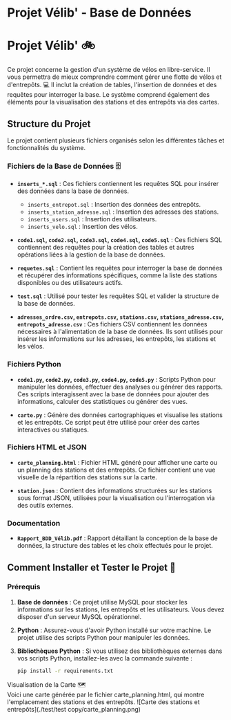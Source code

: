 # Projet Vélib' - Base de Données

# Projet Vélib' 🚲

Ce projet concerne la gestion d'un système de vélos en libre-service. Il vous permettra de mieux comprendre comment gérer une flotte de vélos et d'entrepôts. 💻 Il inclut la création de tables, l'insertion de données et des requêtes pour interroger la base. Le système comprend également des éléments pour la visualisation des stations et des entrepôts via des cartes.

## Structure du Projet

Le projet contient plusieurs fichiers organisés selon les différentes tâches et fonctionnalités du système.

### Fichiers de la Base de Données 🗄️

- **`inserts_*.sql`** : Ces fichiers contiennent les requêtes SQL pour insérer des données dans la base de données.
  - `inserts_entrepot.sql` : Insertion des données des entrepôts.
  - `inserts_station_adresse.sql` : Insertion des adresses des stations.
  - `inserts_users.sql` : Insertion des utilisateurs.
  - `inserts_velo.sql` : Insertion des vélos.

- **`code1.sql`, `code2.sql`, `code3.sql`, `code4.sql`, `code5.sql`** : Ces fichiers SQL contiennent des requêtes pour la création des tables et autres opérations liées à la gestion de la base de données.

- **`requetes.sql`** : Contient les requêtes pour interroger la base de données et récupérer des informations spécifiques, comme la liste des stations disponibles ou des utilisateurs actifs.

- **`test.sql`** : Utilisé pour tester les requêtes SQL et valider la structure de la base de données.

- **`adresses_ordre.csv`, `entrepots.csv`, `stations.csv`, `stations_adresse.csv`, `entrepots_adresse.csv`** : Ces fichiers CSV contiennent les données nécessaires à l'alimentation de la base de données. Ils sont utilisés pour insérer les informations sur les adresses, les entrepôts, les stations et les vélos.

### Fichiers Python

- **`code1.py`, `code2.py`, `code3.py`, `code4.py`, `code5.py`** : Scripts Python pour manipuler les données, effectuer des analyses ou générer des rapports. Ces scripts interagissent avec la base de données pour ajouter des informations, calculer des statistiques ou générer des vues.

- **`carte.py`** : Génère des données cartographiques et visualise les stations et les entrepôts. Ce script peut être utilisé pour créer des cartes interactives ou statiques.

### Fichiers HTML et JSON

- **`carte_planning.html`** : Fichier HTML généré pour afficher une carte ou un planning des stations et des entrepôts. Ce fichier contient une vue visuelle de la répartition des stations sur la carte.
  
- **`station.json`** : Contient des informations structurées sur les stations sous format JSON, utilisées pour la visualisation ou l'interrogation via des outils externes.

### Documentation

- **`Rapport_BDD_Vélib.pdf`** : Rapport détaillant la conception de la base de données, la structure des tables et les choix effectués pour le projet.

## Comment Installer et Tester le Projet 🚀

### Prérequis

1. **Base de données** : Ce projet utilise MySQL pour stocker les informations sur les stations, les entrepôts et les utilisateurs. Vous devez disposer d'un serveur MySQL opérationnel.

2. **Python** : Assurez-vous d'avoir Python installé sur votre machine. Le projet utilise des scripts Python pour manipuler les données.

3. **Bibliothèques Python** : Si vous utilisez des bibliothèques externes dans vos scripts Python, installez-les avec la commande suivante :
   ```bash
   pip install -r requirements.txt

Visualisation de la Carte 🗺️   
Voici une carte générée par le fichier carte_planning.html, qui montre l'emplacement des stations et des entrepôts.
![Carte des stations et entrepôts](./test/test copy/carte_planning.png)

